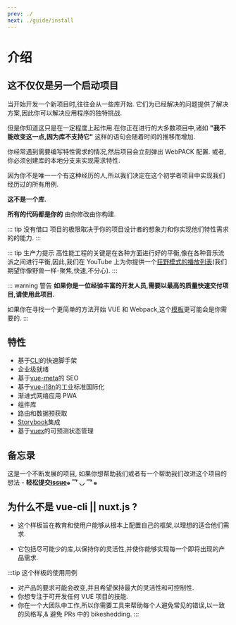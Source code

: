 ```yaml
---
prev: ./
next: ./guide/install
---
```


# 介绍

## 这不仅仅是另一个启动项目

当开始开发一个新项目时,往往会从一些库开始.
它们为已经解决的问题提供了解决方案,因此你可以解决应用程序的独特挑战.

但是你知道这只是在一定程度上起作用.在你正在进行的大多数项目中,诸如 **"我不能改变这一点,因为库不支持它"** 这样的语句会随着时间的推移而增加.

你经常遇到需要编写特性需求的情况,然后项目会立刻弹出 WebPACK 配置.
或者,你必须创建库的本地分支来实现需求特性.

因为你不是唯一一个有这种经历的人,所以我们决定在这个初学者项目中实现我们经历过的所有用例.

**这不是一个库.**

**所有的代码都是你的** 由你修改由你构建.

::: tip 没有借口
项目的极限取决于你的项目设计者的想象力和你实现他们特性需求的的能力.
:::

::: tip 生产力提示
高性能工程的关键是在各种方面进行好的平衡,像在各种音乐流派之间进行平衡,因此,我们在 YouTube 上为你提供一个[狂野模式的播放列表](https://www.youtube.com/playlist?list=PLcLlpvN8RJznCOm4dJ5rN5VJKFfy0hMNp)(我们期望你像野兽一样-聚焦,快速,不分心).
:::

::: warning 警告
**如果你是一位经验丰富的开发人员,需要以最高的质量快速交付项目,请使用此项目.**

如果你在寻找一个更简单的方法开始 VUE 和 Webpack,这个[模板](https://github.com/vuejs-templates/webpack)更可能会是你需要的.
:::

## 特性

- 基于[CLI](./guide/cli.md)的快速脚手架
- 企业级就绪
- 基于[vue-meta](https://github.com/declandewet/vue-meta)的 SEO
- 基于[vue-i18n](https://github.com/kazupon/vue-i18n)的工业标准国际化
- 渐进式网络应用 PWA
- 组件库
- 路由和数据预获取
- [Storybook](https://storybook.js.org/basics/guide-vue/)集成
- 基于[vuex](https://vuex.vuejs.org/en/)的可预测状态管理

## 备忘录

这是一个不断发展的项目,
如果你想帮助我们或者有一个帮助我们改进这个项目的想法 -
**轻松提交[issue](https://github.com/vuesion/vuesion/issues)๑ 乛 ◡ 乛 ๑**

## 为什么不是 vue-cli || nuxt.js ?

- 这个样板旨在教育和使用户能够从根本上配置自己的框架,以理想的适合他们需求.

- 它包括尽可能少的库,以保持你的灵活性,并使你能够实现每一个即将出现的产品需求.

:::tip 这个样板的使用用例

- 对产品的要求可能会改变,并且希望保持最大的灵活性和可控制性.
- 你想专注于可开发任何 VUE 项目的技能.
- 你在一个大团队中工作,所以你需要工具来帮助每个人避免常见的错误,以一致的风格写,& 避免 PRs 中的 bikeshedding.
  :::
